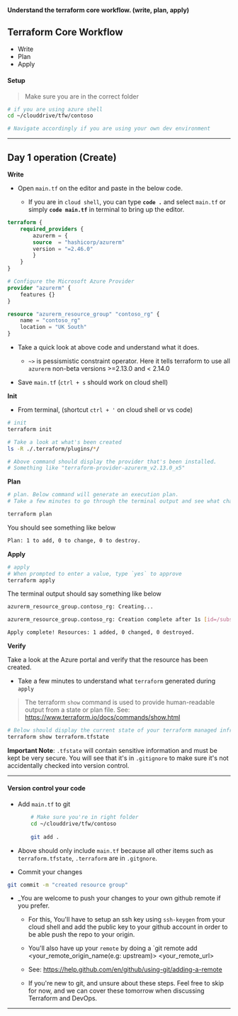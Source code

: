 #### Understand the terraform core workflow. (write, plan, apply)

## Terraform Core Workflow

* Write
* Plan 
* Apply


#### Setup

> Make sure you are in the correct folder

```bash
# if you are using azure shell
cd ~/clouddrive/tfw/contoso

# Navigate accordingly if you are using your own dev environment
```

---

## Day 1 operation (Create)

**Write**

* Open `main.tf` on the editor and paste in the below code. 

    * If you are in `cloud shell`, you can type **`code .`** and select `main.tf` or simply **`code main.tf`** in terminal to bring up the editor.

```terraform
terraform {
    required_providers {
        azurerm = {
        source  = "hashicorp/azurerm"
        version = "=2.46.0"
        }
    }
}

# Configure the Microsoft Azure Provider
provider "azurerm" {
    features {}
}

resource "azurerm_resource_group" "contoso_rg" {
    name = "contoso_rg"
    location = "UK South"
}
```

* Take a quick look at above code and understand what it does.

    * `~>` is pessismistic constraint operator. Here it tells terraform to use all `azurerm` non-beta versions >=2.13.0 and < 2.14.0

* Save `main.tf` (`ctrl + s` should work on cloud shell)

**Init**

* From terminal, (shortcut `ctrl + '` on cloud shell or vs code)

```bash
# init
terraform init

# Take a look at what's been created    
ls -R ./.terraform/plugins/*/    

# Above command should display the provider that's been installed. 
# Something like "terraform-provider-azurerm_v2.13.0_x5"

```
**Plan**

```bash
# plan. Below command will generate an execution plan.
# Take a few minutes to go through the terminal output and see what changes will be applied

terraform plan
```  

You should see something like below
    
```bash
Plan: 1 to add, 0 to change, 0 to destroy.
```

**Apply**

```bash
# apply
# When prompted to enter a value, type `yes` to approve
terraform apply
```


The terminal output should say something like below

```bash
azurerm_resource_group.contoso_rg: Creating...

azurerm_resource_group.contoso_rg: Creation complete after 1s [id=/subscriptions/.../resourceGroups/contoso_rg]

Apply complete! Resources: 1 added, 0 changed, 0 destroyed.
```

**Verify**

Take a look at the Azure portal and verify that the resource has been created.

*  Take a few minutes to understand what `terraform` generated during `apply`

> The terraform `show` command is used to provide human-readable output from a state or plan file. See: https://www.terraform.io/docs/commands/show.html

```bash
# Below should display the current state of your terraform managed infrastructure    
terraform show terraform.tfstate
```
**Important Note**: `.tfstate` will contain sensitive information and must be kept be very secure. You will see that it's in `.gitignore` to make sure it's not accidentally checked into version control.

---

#### Version control your code 

* Add `main.tf` to git

    ```bash
        # Make sure you're in right folder
        cd ~/clouddrive/tfw/contoso
        
        git add .
    ```

* Above should only include `main.tf` because all other items such as `terraform.tfstate`, `.terraform` are in `.gitgnore`. 

* Commit your changes

```bash
git commit -m "created resource group"
```

* _You are welcome to push your changes to your own github remote if you prefer. 

    * For this, You'll have to setup an ssh key using `ssh-keygen` from your cloud shell and add the public key to your github account in order to be able push the repo to your origin. 

    * You'll also have up your `remote` by doing a `git remote add <your_remote_origin_name(e.g: upstream)> <your_remote_url>
    
    * See: https://help.github.com/en/github/using-git/adding-a-remote

    * If you're new to git, and unsure about these steps. Feel free to skip for now, and we can cover these tomorrow when discussing Terraform and DevOps.

---






